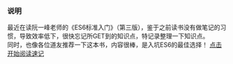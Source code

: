 ### 说明

最近在读阮一峰老师的《ES6标准入门》（第三版），鉴于之前读书没有做笔记的习惯，导致效率低下，很快忘记所GET到的知识点，特记录整理一下知识点。  
同时，也像各位道友推荐一下这本书，内容很棒，是入坑ES6的最佳选择！
[点击开始阅读速记](https://sex-squirrel.github.io/es6-study-note/)